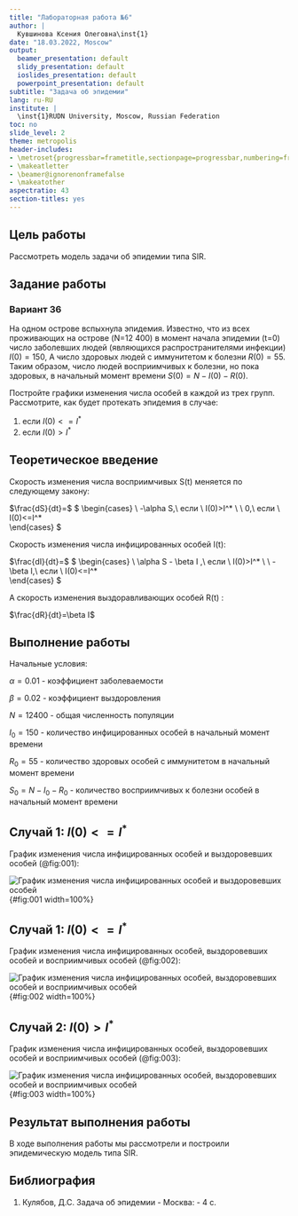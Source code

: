 ```yaml
---
title: "Лабораторная работа №6"
author: |
  Кувшинова Ксения Олеговна\inst{1}
date: "18.03.2022, Moscow"
output:
  beamer_presentation: default
  slidy_presentation: default
  ioslides_presentation: default
  powerpoint_presentation: default
subtitle: "Задача об эпидемии"
lang: ru-RU
institute: |
  \inst{1}RUDN University, Moscow, Russian Federation
toc: no
slide_level: 2
theme: metropolis
header-includes:
- \metroset{progressbar=frametitle,sectionpage=progressbar,numbering=fraction}
- \makeatletter
- \beamer@ignorenonframefalse
- \makeatother
aspectratio: 43
section-titles: yes
---
```




## Цель работы

Рассмотреть модель задачи об эпидемии типа SIR.

## Задание работы

### Вариант 36

На одном острове вспыхнула эпидемия. Известно, что из всех проживающих на острове (N=12 400) в момент начала эпидемии (t=0) число заболевших людей (являющихся распространителями инфекции) $I(0)=150$, А число здоровых людей с иммунитетом к болезни $R(0)=55$. Таким образом, число людей восприимчивых к болезни, но пока здоровых, в начальный момент времени $S(0)=N-I(0)- R(0)$.

Постройте графики изменения числа особей в каждой из трех групп. Рассмотрите, как будет протекать эпидемия в случае:
1) если $I(0)<=I^*$
2) если $I(0)>I^*$

## Теоретическое введение

Cкорость изменения числа восприимчивых S(t) меняется по следующему закону:

$\frac{dS}{dt}=$
$
\begin{cases}
\ -\alpha S,\  если \ I(0)>I^*  \\
\ 0,\  если \ I(0)<=I^*  
\end{cases}
$

Cкорость изменения числа инфицированных особей I(t):

$\frac{dI}{dt}=$
$
\begin{cases}
\ \alpha S - \beta I ,\  если \ I(0)>I^*  \\
\ - \beta I,\  если \ I(0)<=I^*  
\end{cases}
$

А скорость изменения выздоравливающих особей R(t) :

$\frac{dR}{dt}=\beta I$

## Выполнение работы

Начальные условия:

$\alpha=0.01$ - коэффициент заболеваемости

$\beta=0.02$ - коэффициент выздоровления

$N=12400$ - общая численность популяции

$I_0 = 150$ - количество инфицированных особей в начальный момент времени

$R_0 = 55$ - количество здоровых особей с иммунитетом в начальный момент времени

$S_0 = N - I_0 - R_0$ - количество восприимчивых к болезни особей в начальный момент времени

## Случай 1: $I(0)<=I^*$

График изменения числа инфицированных особей и выздоровевших особей (@fig:001):

![График изменения числа инфицированных особей и  выздоровевших особей ](график1.png){#fig:001 width=100%}

## Случай 1: $I(0)<=I^*$

График изменения числа инфицированных особей, выздоровевших особей и восприимчивых особей (@fig:002):

![График изменения числа инфицированных особей, выздоровевших особей и восприимчивых особей](график1.2.png){#fig:002 width=100%}

## Случай 2: $I(0)>I^*$

График изменения числа инфицированных особей, выздоровевших особей и восприимчивых особей (@fig:003):

![График изменения числа инфицированных особей, выздоровевших особей и восприимчивых особей](график2.png){#fig:003 width=100%}


## Результат выполнения работы

В ходе выполнения работы мы рассмотрели и построили  эпидемическую модель типа SIR.

## Библиография

1.  Кулябов, Д.С. Задача об эпидемии - Москва: - 4 с.